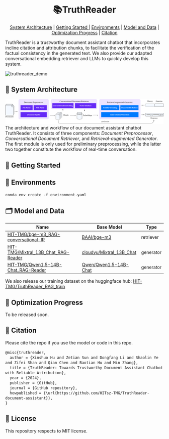<h1 align="center">
  📚TruthReader
</h1>

<div align="center">

 [System Architecture](https://github.com/HITsz-TMG/TruthReader-document-assistant?tab=readme-ov-file#blue_book-system-architecture) | [Getting Started
](https://github.com/HITsz-TMG/TruthReader-document-assistant?tab=readme-ov-file#rocket-getting-started) | [Environments](https://github.com/HITsz-TMG/TruthReader-document-assistant?tab=readme-ov-file#zap-environments) | [Model and Data](https://github.com/HITsz-TMG/TruthReader-document-assistant?tab=readme-ov-file#card_index_dividers-model-and-data) | [Optimization Progress](https://github.com/HITsz-TMG/TruthReader-document-assistant?tab=readme-ov-file#thought_balloon-optimization-progress) | [Citation](https://github.com/HITsz-TMG/TruthReader-document-assistant?tab=readme-ov-file#link-citation)

</div>



TruthReader is a trustworthy document assistant chatbot that incorporates incline citation and attribution chunks, to facilitate the verification of the factual consistency in the generated text. We also provide our adapted conversational embedding retriever and LLMs to quickly develop this system.

![truthreader_demo](fig/truthreader_demo.gif)



## :blue_book: System Architecture
![truthreader_architecture](fig/truthreader_architecture.png)
The architecture and workflow of our document assistant chatbot TruthReader. It consists of three components: *Document Preprocessor*, *Conversational Document Retriever*, and *Retrieval-augmented Generator*. The first module is only used for preliminary preprocessing, while the latter two together constitute the workflow of real-time conversation.



## :rocket: Getting Started



## :rainbow: Environments
```shell
conda env create -f environment.yaml
```


## :card_index_dividers: Model and Data
| Name                                                                  | Base Model  | Type |
| --------------------------------------------------------------------- | ----------- | ------------------------- |
| [HIT-TMG/bge-m3_RAG-conversational-IR](https://huggingface.co/HIT-TMG/bge-m3_RAG-conversational-IR)   | [BAAI/bge-m3](https://huggingface.co/HIT-TMG/bge-m3_RAG-conversational-IR)   | retriever                |
| [HIT-TMG/Mixtral_13B_Chat_RAG-Reader](https://huggingface.co/HIT-TMG/Mixtral_13B_Chat_RAG-Reader)               | [cloudyu/Mixtral_13B_Chat](https://huggingface.co/cloudyu/Mixtral_13B_Chat) | generator               |
| [HIT-TMG/Qwen1.5-14B-Chat_RAG-Reader](https://huggingface.co/HIT-TMG/Qwen1.5-14B-Chat_RAG-Reader) | [Qwen/Qwen1.5-14B-Chat](https://huggingface.co/Qwen/Qwen1.5-14B-Chat)  | generator              |

We also release our training dataset on the huggingface hub: [HIT-TMG/TruthReader_RAG_train](https://huggingface.co/datasets/HIT-TMG/TruthReader_RAG_train)



## :thought_balloon: Optimization Progress
To be released soon.



## :link: Citation
Please cite the repo if you use the model or code in this repo.

```
@misc{truthreader,
  author = {Xinshuo Hu and Zetian Sun and Dongfang Li and Shaolin Ye and Zifei Shan and Qian Chen and Baotian Hu and Min Zhang},
  title = {TruthReader: Towards Trustworthy Document Assistant Chatbot with Reliable Attribution},
  year = {2024},
  publisher = {GitHub},
  journal = {GitHub repository},
  howpublished = {\url{https://github.com/HITsz-TMG/TruthReader-document-assistant}},
}
```


## :scroll: License

This repository respects to MIT license.